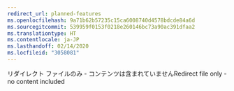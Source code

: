 ```yaml
---
redirect_url: planned-features
ms.openlocfilehash: 9a71b62b57235c15ca6008740d4578bdcde84a6d
ms.sourcegitcommit: 539959f0153f0218e260146bc73a90ac391dfaa2
ms.translationtype: HT
ms.contentlocale: ja-JP
ms.lasthandoff: 02/14/2020
ms.locfileid: "3058081"
---
```

<span data-ttu-id="54cfe-101">リダイレクト ファイルのみ - コンテンツは含まれていません</span><span class="sxs-lookup"><span data-stu-id="54cfe-101">Redirect file only - no content included</span></span>